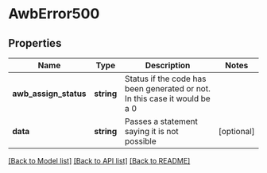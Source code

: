 # AwbError500

## Properties
Name | Type | Description | Notes
------------ | ------------- | ------------- | -------------
**awb_assign_status** | **string** | Status if the code has been generated or not. In this case it would be a 0 | 
**data** | **string** | Passes a statement saying it is not possible | [optional] 

[[Back to Model list]](../README.md#documentation-for-models) [[Back to API list]](../README.md#documentation-for-api-endpoints) [[Back to README]](../README.md)


